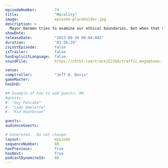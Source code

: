 ```yaml
---
episodeNumber:        74
title:                "Morality"
image:                episode-placeholder.jpg
description: >
  Mayor Harmon tries to examine our ethical boundaries, but when that sounds too much like going to bat for pedophiles, everyone starts high fiving themselves for not wanting to do it with babies
showDate:             
releaseDate:          "2013-09-30 09:04:00Z"
duration:             "01:56:29"
isLostEpisode:        false
isTrailer:            false
hasExplicitLanguage:  false
soundFile:            https://chtbl.com/track/E2288/traffic.megaphone.fm/STA9654197280.mp3?updated=1555612163

venue:                
comptroller:          "Jeff B. Davis"
gameMaster:           
hasDnD:               

## Example of how to add guests: ##
#guests:
#- "Guy Pancake"
#- "Lady Omelette"
#- "Kid Hashbrown"

guests:
audienceGuests:

# Generated.  Do not change:
layout:               episode
sequenceNumber:       88
hasPrevious:          True
hasNext:              True
podcastDynamiteId:    88
---
```


<!-- The episode description will be rendered here -->
<!-- Add your content below here -->

